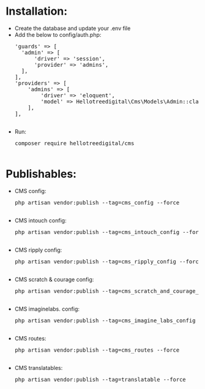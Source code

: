 <h1>Installation:</h1>
<ul>
	<li>Create the database and update your .env file</li>
	<li>
		Add the below to config/auth.php:
		<pre>
'guards' => [
  'admin' => [
	  'driver' => 'session',
	  'provider' => 'admins',
  ],
],
'providers' => [
	'admins' => [
		'driver' => 'eloquent',
		'model' => Hellotreedigital\Cms\Models\Admin::class,
	],
],
		</pre>
	</li>
	<li>
		Run:
		<pre>
composer require hellotreedigital/cms
		</pre>
	</li>
</ul>

<h1>Publishables:</h1>
<ul>
	<li>
		CMS config:
		<pre>
php artisan vendor:publish --tag=cms_config --force
		</pre>
	</li>
	<li>
		CMS intouch config:
		<pre>
php artisan vendor:publish --tag=cms_intouch_config --force
		</pre>
	</li>
	<li>
		CMS ripply config:
		<pre>
php artisan vendor:publish --tag=cms_ripply_config --force
		</pre>
	</li>
	<li>
		CMS scratch & courage config:
		<pre>
php artisan vendor:publish --tag=cms_scratch_and_courage_config --force
		</pre>
	</li>
	<li>
		CMS imaginelabs. config:
		<pre>
php artisan vendor:publish --tag=cms_imagine_labs_config --force
		</pre>
	</li>
	<li>
		CMS routes:
		<pre>
php artisan vendor:publish --tag=cms_routes --force
		</pre>
	</li>
	<li>
		CMS translatables:
		<pre>
php artisan vendor:publish --tag=translatable --force
		</pre>
	</li>
</ul>
